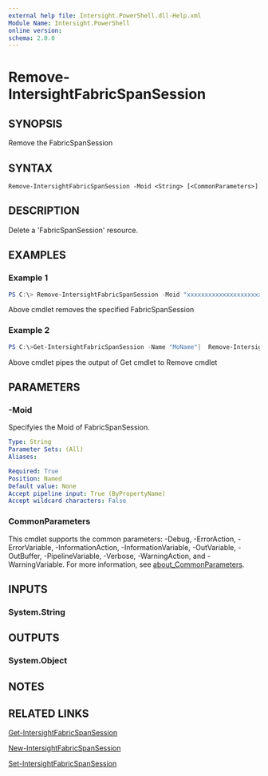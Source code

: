 ```yaml
---
external help file: Intersight.PowerShell.dll-Help.xml
Module Name: Intersight.PowerShell
online version:
schema: 2.0.0
---
```


# Remove-IntersightFabricSpanSession

## SYNOPSIS
Remove the FabricSpanSession

## SYNTAX

```
Remove-IntersightFabricSpanSession -Moid <String> [<CommonParameters>]
```

## DESCRIPTION
Delete a &apos;FabricSpanSession&apos; resource.

## EXAMPLES

### Example 1
```powershell
PS C:\> Remove-IntersightFabricSpanSession -Moid "xxxxxxxxxxxxxxxxxxxxxxxxxxx"
```
Above cmdlet removes the specified FabricSpanSession 

### Example 2
```powershell
PS C:\>Get-IntersightFabricSpanSession -Name "MoName"|  Remove-IntersightFabricSpanSession
```
Above cmdlet pipes the output of Get cmdlet to Remove cmdlet

## PARAMETERS

### -Moid
Specifyies the Moid of FabricSpanSession.

```yaml
Type: String
Parameter Sets: (All)
Aliases:

Required: True
Position: Named
Default value: None
Accept pipeline input: True (ByPropertyName)
Accept wildcard characters: False
```

### CommonParameters
This cmdlet supports the common parameters: -Debug, -ErrorAction, -ErrorVariable, -InformationAction, -InformationVariable, -OutVariable, -OutBuffer, -PipelineVariable, -Verbose, -WarningAction, and -WarningVariable. For more information, see [about_CommonParameters](http://go.microsoft.com/fwlink/?LinkID=113216).

## INPUTS

### System.String

## OUTPUTS

### System.Object
## NOTES

## RELATED LINKS

[Get-IntersightFabricSpanSession](./Get-IntersightFabricSpanSession.md)

[New-IntersightFabricSpanSession](./New-IntersightFabricSpanSession.md)

[Set-IntersightFabricSpanSession](./Set-IntersightFabricSpanSession.md)

